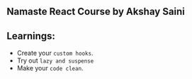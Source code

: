 ## Namaste React Course by Akshay Saini


## Learnings:
- Create your `custom hooks`.
- Try out `lazy and suspense`
- Make your `code clean`.
